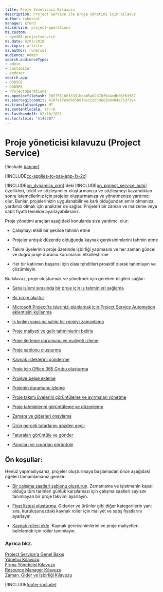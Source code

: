 ```yaml
---
title: Proje Yöneticisi Kılavuzu
description: Project Service ile proje yönetimi için kılavuz
author: ruhercul
manager: kfend
ms.service: project-operations
ms.custom:
- dyn365-projectservice
ms.date: 8/03/2018
ms.topic: article
ms.author: ruhercul
audience: Admin
search.audienceType:
- admin
- customizer
- enduser
search.app:
- D365CE
- D365PS
- ProjectOperations
ms.openlocfilehash: 7d375616038381bda05a02870f9e4edb06fb3307
ms.sourcegitcommit: 418fa1fe9d605b8faccc2d5dee1b04b4e753f194
ms.translationtype: HT
ms.contentlocale: tr-TR
ms.lasthandoff: 02/10/2021
ms.locfileid: "5148307"
---
```

# <a name="project-manager-guide-project-service"></a>Proje yöneticisi kılavuzu (Project Service)

[!include [banner](../includes/psa-now-project-operations.md)]

[!INCLUDE[cc-applies-to-psa-app-1x-2x](../includes/cc-applies-to-psa-app-1x-2x.md)]

[!INCLUDE[pn_dynamics_crm](../includes/pn-dynamics-crm.md)]'deki [!INCLUDE[pn_project_service_auto](../includes/pn-project-service-auto.md)] özellikleri, teklif ve sözleşmeler oluşturmanıza ve sözleşmeyi kazandıktan sonra istemcileriniz için projeler oluşturmanıza ve yönetmenize yardımcı olur. Bunlar, projelerinizin uygulanabilir ve karlı olduğundan emin olmanıza yardımcı olmak için analizler de sağlar. Projeleri bir zaman ve malzeme veya sabit fiyatlı temelde ayarlayabilirsiniz.  
  
 Proje yönetimi araçları aşağıdaki konularda size yardımcı olur:  
  
-   Çalışmayı etkili bir şekilde tahmin etme  
  
-   Projeler ardışık düzende olduğunda kaynak gereksinimlerini tahmin etme  
  
-   Takım üyelerinin proje üzerinde işbirliği yapmasını ve her zaman güncel ve doğru proje durumu korumasını etkinleştirme  
  
-   Her bir katılımın başarısı için olası tehditleri proaktif olarak tanımlayın ve çözümleyin.  
  
Bu kılavuz, proje oluşturmak ve yönetmek için gereken bilgileri sağlar:  
  
-   [Satış işlemi sırasında bir proje için iş tahminleri sağlama](../psa/provide-estimates-project-during-sales-process.md)  
  
-   [Bir proje oluştur](../psa/create-project.md)  
  
-   [Microsoft Project'te işlerinizi planlamak için Project Service Automation eklentisini kullanma](../psa/add-plan-work-microsoft-project.md)  
  
-   [İş kırılım yapısına sahip bir projeyi zamanlama](../psa/schedule-project-work-breakdown-structure.md)  
  
-   [Proje maliyeti ve gelir tahminlerini belirle](../psa/determine-project-cost-revenue-estimates.md)  
  
-   [Proje ilerleme durumunu ve maliyeti izleme](../psa/track-project-progress-cost.md)  
  
-   [Proje şablonu oluşturma](../psa/create-project-template.md)  
  
-   [Kaynak isteklerini gönderme](../psa/submit-resource-requests.md)  
  
-   [Proje için Office 365 Grubu oluşturma](../psa/create-office-365-group-project.md)  
  
-   [Projeye belge ekleme](../psa/add-documents-project.md)  
  
-   [Projenin durumunu izleme](../psa/track-project-status.md)  
  
-   [Proje takımı üyelerini görüntüleme ve ayırmaları yönetme](../psa/view-project-team-members-manage-bookings.md)  
  
-   [Proje tahminlerini görüntüleme ve düzenleme](../psa/view-edit-project-estimates.md)  
  
-   [Zamanı ve giderleri onaylama](../psa/approve-time-expenses.md)  
  
-   [Ürün gerçek tutarlarını gözden geçir](../psa/review-project-actuals.md)  
  
-   [Faturaları görüntüle ve gönder](../psa/view-send-invoices.md)  
  
-   [Panoları ve raporları görüntüle](../psa/view-dashboards-reports.md)  
  
## <a name="prerequisites"></a>Ön koşullar:  
 Henüz yapmadıysanız, projeler oluşturmaya başlamadan önce aşağıdaki öğeleri tamamlamanız gerekir:  
  
-   [Bir çalışma saatleri şablonu oluşturun](../psa/create-work-hours-template.md). Zamanlama ve işletmenin kapalı olduğu tüm tarihleri günlük karşılaması için çalışma saatleri sayısını tanımlayan bir proje takvimi ayarlayın.  
  
-   [Fiyat listesi oluşturma](../psa/create-price-list.md). Giderler ve ürünler gibi diğer kategorilerin yanı sıra, kuruluşunuzdaki kaynak roller için maliyet ve satış fiyatlarını ayarlayın.  
  
-   [Kaynak rolleri ekle](../psa/add-resource-roles.md). Kaynak gereksinimlerini ve proje maliyetleri belirlemek için roller tanımlayın.  
  
### <a name="see-also"></a>Ayrıca bkz.  
 [Project Service'a Genel Bakış](../psa/overview.md)   
 [Yönetici Kılavuzu](../psa/admin-guide.md)   
 [Firma Yöneticisi Kılavuzu](../psa/account-manager-guide.md)   
 [Resource Manager Kılavuzu](../psa/resource-manager-guide.md)   
 [Zaman, Gider ve İşbirliği Kılavuzu](../psa/time-expense-collaboration-guide.md)



[!INCLUDE[footer-include](../includes/footer-banner.md)]